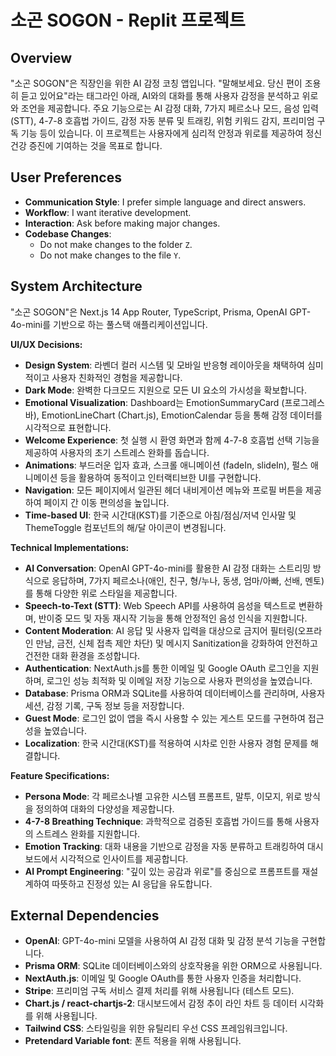# 소곤 SOGON - Replit 프로젝트

## Overview
"소곤 SOGON"은 직장인을 위한 AI 감정 코칭 앱입니다. "말해보세요. 당신 편이 조용히 듣고 있어요"라는 태그라인 아래, AI와의 대화를 통해 사용자 감정을 분석하고 위로와 조언을 제공합니다. 주요 기능으로는 AI 감정 대화, 7가지 페르소나 모드, 음성 입력(STT), 4-7-8 호흡법 가이드, 감정 자동 분류 및 트래킹, 위험 키워드 감지, 프리미엄 구독 기능 등이 있습니다. 이 프로젝트는 사용자에게 심리적 안정과 위로를 제공하여 정신 건강 증진에 기여하는 것을 목표로 합니다.

## User Preferences
- **Communication Style**: I prefer simple language and direct answers.
- **Workflow**: I want iterative development.
- **Interaction**: Ask before making major changes.
- **Codebase Changes**:
    - Do not make changes to the folder `Z`.
    - Do not make changes to the file `Y`.

## System Architecture
"소곤 SOGON"은 Next.js 14 App Router, TypeScript, Prisma, OpenAI GPT-4o-mini를 기반으로 하는 풀스택 애플리케이션입니다.

**UI/UX Decisions:**
- **Design System**: 라벤더 컬러 시스템 및 모바일 반응형 레이아웃을 채택하여 심미적이고 사용자 친화적인 경험을 제공합니다.
- **Dark Mode**: 완벽한 다크모드 지원으로 모든 UI 요소의 가시성을 확보합니다.
- **Emotional Visualization**: Dashboard는 EmotionSummaryCard (프로그레스 바), EmotionLineChart (Chart.js), EmotionCalendar 등을 통해 감정 데이터를 시각적으로 표현합니다.
- **Welcome Experience**: 첫 실행 시 환영 화면과 함께 4-7-8 호흡법 선택 기능을 제공하여 사용자의 초기 스트레스 완화를 돕습니다.
- **Animations**: 부드러운 입자 효과, 스크롤 애니메이션 (fadeIn, slideIn), 펄스 애니메이션 등을 활용하여 동적이고 인터랙티브한 UI를 구현합니다.
- **Navigation**: 모든 페이지에서 일관된 헤더 내비게이션 메뉴와 프로필 버튼을 제공하여 페이지 간 이동 편의성을 높입니다.
- **Time-based UI**: 한국 시간대(KST)를 기준으로 아침/점심/저녁 인사말 및 ThemeToggle 컴포넌트의 해/달 아이콘이 변경됩니다.

**Technical Implementations:**
- **AI Conversation**: OpenAI GPT-4o-mini를 활용한 AI 감정 대화는 스트리밍 방식으로 응답하며, 7가지 페르소나(애인, 친구, 형/누나, 동생, 엄마/아빠, 선배, 멘토)를 통해 다양한 위로 스타일을 제공합니다.
- **Speech-to-Text (STT)**: Web Speech API를 사용하여 음성을 텍스트로 변환하며, 반이중 모드 및 자동 재시작 기능을 통해 안정적인 음성 인식을 지원합니다.
- **Content Moderation**: AI 응답 및 사용자 입력을 대상으로 금지어 필터링(오프라인 만남, 금전, 신체 접촉 제안 차단) 및 메시지 Sanitization을 강화하여 안전하고 건전한 대화 환경을 조성합니다.
- **Authentication**: NextAuth.js를 통한 이메일 및 Google OAuth 로그인을 지원하며, 로그인 성능 최적화 및 이메일 저장 기능으로 사용자 편의성을 높였습니다.
- **Database**: Prisma ORM과 SQLite를 사용하여 데이터베이스를 관리하며, 사용자 세션, 감정 기록, 구독 정보 등을 저장합니다.
- **Guest Mode**: 로그인 없이 앱을 즉시 사용할 수 있는 게스트 모드를 구현하여 접근성을 높였습니다.
- **Localization**: 한국 시간대(KST)를 적용하여 시차로 인한 사용자 경험 문제를 해결합니다.

**Feature Specifications:**
- **Persona Mode**: 각 페르소나별 고유한 시스템 프롬프트, 말투, 이모지, 위로 방식을 정의하여 대화의 다양성을 제공합니다.
- **4-7-8 Breathing Technique**: 과학적으로 검증된 호흡법 가이드를 통해 사용자의 스트레스 완화를 지원합니다.
- **Emotion Tracking**: 대화 내용을 기반으로 감정을 자동 분류하고 트래킹하여 대시보드에서 시각적으로 인사이트를 제공합니다.
- **AI Prompt Engineering**: "깊이 있는 공감과 위로"를 중심으로 프롬프트를 재설계하여 따뜻하고 진정성 있는 AI 응답을 유도합니다.

## External Dependencies
- **OpenAI**: GPT-4o-mini 모델을 사용하여 AI 감정 대화 및 감정 분석 기능을 구현합니다.
- **Prisma ORM**: SQLite 데이터베이스와의 상호작용을 위한 ORM으로 사용됩니다.
- **NextAuth.js**: 이메일 및 Google OAuth를 통한 사용자 인증을 처리합니다.
- **Stripe**: 프리미엄 구독 서비스 결제 처리를 위해 사용됩니다 (테스트 모드).
- **Chart.js / react-chartjs-2**: 대시보드에서 감정 추이 라인 차트 등 데이터 시각화를 위해 사용됩니다.
- **Tailwind CSS**: 스타일링을 위한 유틸리티 우선 CSS 프레임워크입니다.
- **Pretendard Variable font**: 폰트 적용을 위해 사용됩니다.